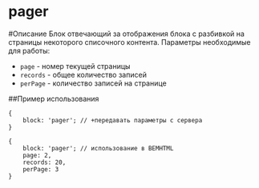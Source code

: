 # pager

#Описание
Блок отвечающий за отображения блока с разбивкой на страницы некоторого списочного контента.
Параметры необходимые для работы:

* `page` - номер текущей страницы
* `records` - общее количество записей
* `perPage` - количество записей на странице

##Пример использования

```
{
    block: 'pager'; // +передавать параметры с сервера 
}
```

```
{
    block: 'pager'; // использование в BEMHTML
    page: 2,
    records: 20,
    perPage: 3
}
```